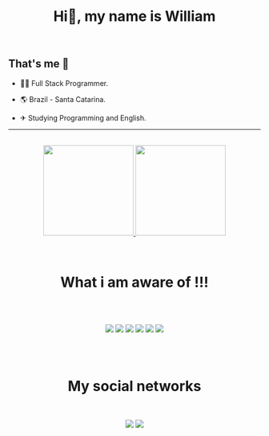 <h1 align="center">Hi👋, my name is William</h1>
<br />

## **That's me 👦**

- 👨‍💻 Full Stack Programmer.

- 🌎 Brazil - Santa Catarina.

- ✈ Studying Programming and English.

---

<br>

<div align="center">
  <a href="https://github.com/nodewilldev">
    <img height="180em" src="https://github-readme-stats.vercel.app/api?username=nodewilldev&show_icons=true&theme=dark&include_all_commits=true&count_private=true" />
    <img height="180em" src="https://github-readme-stats.vercel.app/api/top-langs/?username=nodewilldev&layout=compact&langs_count=7&theme=dark" />  
  </a>
</div>

<br>
<br>

<h1 align="center">What i am aware of !!!</h1>

<br>
<br>

<p align="center">
  <img src="https://img.shields.io/badge/JavaScript-ffc905?style=for-the-badge&logo=javascript&logoColor=black"/>
  <img src="https://img.shields.io/badge/TypeScript-007ACC?style=for-the-badge&logo=typescript&logoColor=white"/>
  <img src="https://img.shields.io/badge/PHP-777BB4?style=for-the-badge&logo=php&logoColor=white"/>
  <img src="https://img.shields.io/badge/MySQL-00000F?style=for-the-badge&logo=mysql&logoColor=white"/>
  <img src="https://img.shields.io/badge/SQLite-07405E?style=for-the-badge&logo=sqlite&logoColor=white"/>
  <img src="https://img.shields.io/badge/Node.js-43853D?style=for-the-badge&logo=node.js&logoColor=white"/>
</p>

<br>
<br>

<h1 align="center" >My social networks</h1>
<br>
  <p align="center">
<a href="https://www.instagram.com/_is_william/" target="_blank"><img src="https://img.shields.io/badge/Instagram-%23A4205F?style=for-the-badge&logo=instagram&logoColor=white" target="_blank"></a>
<a href = "mailto:williamdasilva.dev@gmail.com"><img src="https://img.shields.io/badge/-Gmail-%23333?style=for-the-badge&logo=gmail&logoColor=white" target="_blank"></a>
</p>
<br>
